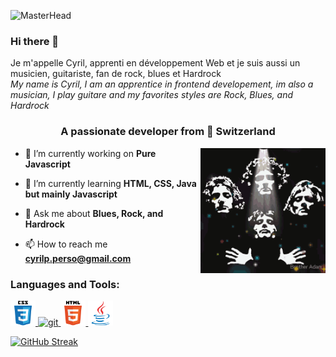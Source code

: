
![MasterHead](https://png.pngtree.com/template/20220505/ourmid/pngtree-coders-and-programmers-team-banner-image_1312415.jpg)  
### Hi there 👋

Je m'appelle Cyril, apprenti en développement Web et je suis aussi un musicien, guitariste, fan de rock, blues et Hardrock<br>
<em>My name is Cyril, I am an apprentice in frontend developement, im also a musician, I play guitare and my favorites styles are Rock, Blues, and Hardrock</em> 
<h3 align="center">A passionate developer from 📍 Switzerland</h3>

<p><img align="right" alt="gif" src="https://github.com/CyrilPerrinjaquet/CyrilPerrinjaquet/blob/main/queen-freddie-mercury.gif" width="200" height="200" /></p>

- 🔭 I’m currently working on **Pure Javascript**

- 🌱 I’m currently learning **HTML, CSS, Java but mainly Javascript**

- 💬 Ask me about **Blues, Rock, and Hardrock**

- 📫 How to reach me **cyrilp.perso@gmail.com**

<h3 align="left">Languages and Tools:</h3>
<p align="left"> <a href="https://www.w3schools.com/css/" target="_blank" rel="noreferrer"> <img src="https://raw.githubusercontent.com/devicons/devicon/master/icons/css3/css3-original-wordmark.svg" alt="css3" width="40" height="40"/> </a> <a href="https://git-scm.com/" target="_blank" rel="noreferrer"> <img src="https://www.vectorlogo.zone/logos/git-scm/git-scm-icon.svg" alt="git" width="40" height="40"/> </a> <a href="https://www.w3.org/html/" target="_blank" rel="noreferrer"> <img src="https://raw.githubusercontent.com/devicons/devicon/master/icons/html5/html5-original-wordmark.svg" alt="html5" width="40" height="40"/> </a> <a href="https://www.java.com" target="_blank" rel="noreferrer"> <img src="https://raw.githubusercontent.com/devicons/devicon/master/icons/java/java-original.svg" alt="java" width="40" height="40"/> </a> </p>

[![GitHub Streak](https://streak-stats.demolab.com/?user=CyrilPerrinjaquet&theme=vision-friendly-dark)](https://git.io/streak-stats)

